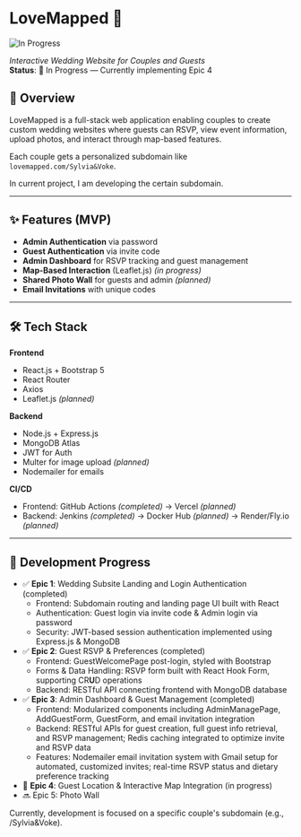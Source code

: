 # LoveMapped 💍
![In Progress](https://img.shields.io/badge/status-In_Progress-yellow?style=flat-square)

_Interactive Wedding Website for Couples and Guests_  
**Status**: 🚧 In Progress — Currently implementing Epic 4 

## 🧠 Overview

LoveMapped is a full-stack web application enabling couples to create custom wedding websites where guests can RSVP, view event information, upload photos, and interact through map-based features.

Each couple gets a personalized subdomain like `lovemapped.com/Sylvia&Voke`.

In current project, I am developing the certain subdomain.

---

## ✨ Features (MVP)

- **Admin Authentication** via password  
- **Guest Authentication** via invite code  
- **Admin Dashboard** for RSVP tracking and guest management
- **Map-Based Interaction** (Leaflet.js) *(in progress)*
- **Shared Photo Wall** for guests and admin *(planned)*
- **Email Invitations** with unique codes

---

## 🛠 Tech Stack

**Frontend**  
- React.js + Bootstrap 5  
- React Router  
- Axios  
- Leaflet.js *(planned)*

**Backend**  
- Node.js + Express.js  
- MongoDB Atlas
- JWT for Auth  
- Multer for image upload *(planned)*
- Nodemailer for emails

**CI/CD**  
- Frontend: GitHub Actions *(completed)* → Vercel *(planned)*
- Backend: Jenkins *(completed)* → Docker Hub *(planned)* → Render/Fly.io *(planned)*

---

## 🚧 Development Progress

- ✅ **Epic 1**: Wedding Subsite Landing and Login Authentication (completed)
  - Frontend: Subdomain routing and landing page UI built with React
  - Authentication: Guest login via invite code & Admin login via password
  - Security: JWT-based session authentication implemented using Express.js & MongoDB
- ✅ **Epic 2**: Guest RSVP & Preferences (completed)
  - Frontend: GuestWelcomePage post-login, styled with Bootstrap
  - Forms & Data Handling: RSVP form built with React Hook Form, supporting CR**U**D operations
  - Backend: RESTful API connecting frontend with MongoDB database
- ✅ **Epic 3**: Admin Dashboard & Guest Management (completed)
  - Frontend: Modularized components including AdminManagePage, AddGuestForm, GuestForm, and email invitation integration
  - Backend: RESTful APIs for guest creation, full guest info retrieval, and RSVP management; Redis caching integrated to optimize invite and RSVP data
  - Features: Nodemailer email invitation system with Gmail setup for automated, customized invites; real-time RSVP status and dietary preference tracking
- 🔄 **Epic 4**: Guest Location & Interactive Map Integration (in progress)
- 🔜 Epic 5: Photo Wall 

Currently, development is focused on a specific couple's subdomain (e.g., /Sylvia&Voke).
